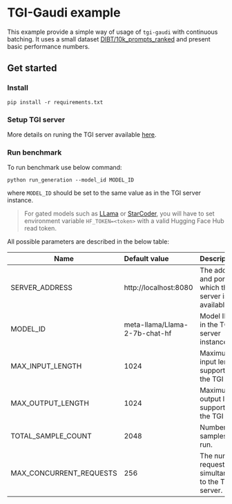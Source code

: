 # TGI-Gaudi example

This example provide a simple way of usage of `tgi-gaudi` with continuous batching. It uses a small dataset [DIBT/10k_prompts_ranked](https://huggingface.co/datasets/DIBT/10k_prompts_ranked) and present basic performance numbers.

## Get started

### Install

```
pip install -r requirements.txt
```

### Setup TGI server

More details on runing the TGI server available [here](https://github.com/huggingface/tgi-gaudi/blob/habana-main/README.md#running-tgi-on-gaudi).

### Run benchmark

To run benchmark use below command:

```
python run_generation --model_id MODEL_ID
```
where `MODEL_ID` should be set to the same value as in the TGI server instance.
> For gated models such as [LLama](https://huggingface.co/meta-llama) or [StarCoder](https://huggingface.co/bigcode/starcoder), you will have to set environment variable `HF_TOKEN=<token>` with a valid Hugging Face Hub read token.

All possible parameters are described in the below table:
<div align="left">

| Name                      | Default value                 | Description                                                   |
| ------------------------- | :---------------------------- | :------------------------------------------------------------ |
| SERVER_ADDRESS            | http://localhost:8080         | The address and port at which the TGI server is available.    |
| MODEL_ID                  | meta-llama/Llama-2-7b-chat-hf | Model ID used in the TGI server instance.                     |
| MAX_INPUT_LENGTH          | 1024                          | Maximum input length supported by the TGI server.             |
| MAX_OUTPUT_LENGTH         | 1024                          | Maximum output length supported by the TGI server.            |
| TOTAL_SAMPLE_COUNT        | 2048                          | Number of samples to run.                                     |
| MAX_CONCURRENT_REQUESTS   | 256                           | The number of requests sent simultaneously to the TGI server. |

</div>
